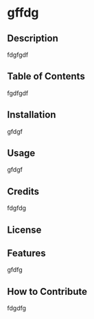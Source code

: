 # gffdg

## Description

fdgfgdf

## Table of Contents

fgdfgdf

## Installation

gfdgf

## Usage

gfdgf

## Credits

fdgfdg

## License



## Features

gfdfg

## How to Contribute

fdgdfg

